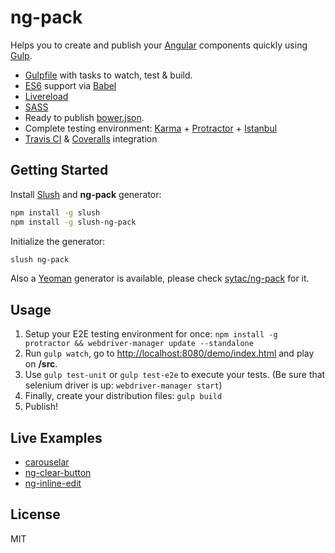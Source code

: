 # ng-pack
Helps you to create and publish your [Angular](http://angularjs.org/) components quickly using [Gulp](http://gulpjs.com/).

- [Gulpfile](http://github.com/sytac/ng-pack/blob/master/app/templates/_gulpfile.js) with tasks to watch, test & build.
- [ES6](https://babeljs.io/docs/learn-es6/) support via [Babel](https://babeljs.io/)
- [Livereload](https://www.npmjs.com/package/gulp-livereload)
- [SASS](https://www.npmjs.com/package/gulp-sass)
- Ready to publish [bower.json](http://bower.io/docs/creating-packages/#bowerjson).
- Complete testing environment: [Karma](http://karma-runner.github.io/) + [Protractor](http://angular.github.io/protractor) + [Istanbul](https://github.com/gotwarlost/istanbul)
- [Travis CI](https://travis-ci.org) & [Coveralls](https://coveralls.io/) integration

## Getting Started
Install [Slush](http://slushjs.github.io/) and **ng-pack** generator:

```bash
npm install -g slush
npm install -g slush-ng-pack
```

Initialize the generator:

```bash
slush ng-pack
```

Also a [Yeoman](http://yeoman.io/) generator is available, please check [sytac/ng-pack](https://github.com/sytac/ng-pack) for it.

## Usage
1. Setup your E2E testing environment for once: ``npm install -g protractor && webdriver-manager update --standalone``
2. Run ``gulp watch``, go to [http://localhost:8080/demo/index.html](http://localhost:8080/demo/index.html) and play on **/src**.
3. Use ``gulp test-unit`` or ``gulp test-e2e`` to execute your tests. (Be sure that selenium driver is up: ``webdriver-manager start``)
4. Finally, create your distribution files: ``gulp build``
5. Publish!

## Live Examples
- [carouselar](https://github.com/tameraydin/carouselar)
- [ng-clear-button](https://github.com/tameraydin/ng-clear-button)
- [ng-inline-edit](https://github.com/tameraydin/ng-inline-edit)

## License

MIT
